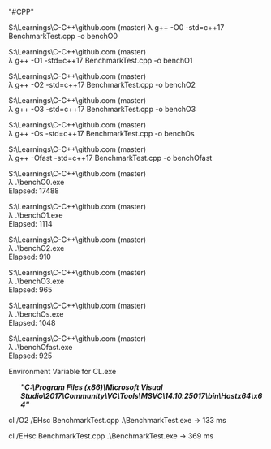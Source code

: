 "#CPP" 

S:\Learnings\C-C++\github.com (master) 
λ g++ -O0 -std=c++17 BenchmarkTest.cpp -o benchO0               
                                                                                   
S:\Learnings\C-C++\github.com (master)                          
λ g++ -O1 -std=c++17 BenchmarkTest.cpp -o benchO1               
                                                                
S:\Learnings\C-C++\github.com (master)                          
λ g++ -O2 -std=c++17 BenchmarkTest.cpp -o benchO2               
                                                                
S:\Learnings\C-C++\github.com (master)                          
λ g++ -O3 -std=c++17 BenchmarkTest.cpp -o benchO3               
                                                                
S:\Learnings\C-C++\github.com (master)                          
λ g++ -Os -std=c++17 BenchmarkTest.cpp -o benchOs               
                                                                
S:\Learnings\C-C++\github.com (master)                          
λ g++ -Ofast -std=c++17 BenchmarkTest.cpp -o benchOfast         
                                                                
S:\Learnings\C-C++\github.com (master)                          
λ .\benchO0.exe                                                 
Elapsed: 17488                                                  
                                                                
S:\Learnings\C-C++\github.com (master)                          
λ .\benchO1.exe                                                 
Elapsed: 1114                                                   
                                                                
S:\Learnings\C-C++\github.com (master)                          
λ .\benchO2.exe                                                 
Elapsed: 910                                                    
                                                                
S:\Learnings\C-C++\github.com (master)                          
λ .\benchO3.exe                                                 
Elapsed: 965                                                    
                                                                
S:\Learnings\C-C++\github.com (master)                          
λ .\benchOs.exe                                                 
Elapsed: 1048                                                   
                                                                
S:\Learnings\C-C++\github.com (master)                          
λ .\benchOfast.exe                                              
Elapsed: 925                                                    
                              
							  
Environment Variable for CL.exe

<b><ul><i>"C:\Program Files (x86)\Microsoft Visual Studio\2017\Community\VC\Tools\MSVC\14.10.25017\bin\Hostx64\x64"</i></ul></b>
                              
 cl /O2 /EHsc BenchmarkTest.cpp
 .\BenchmarkTest.exe -> 133 ms
 
 cl /EHsc BenchmarkTest.cpp
 .\BenchmarkTest.exe -> 369 ms


